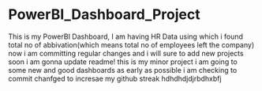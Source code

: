 # PowerBI_Dashboard_Project
This is my PowerBI Dashboard, I am having HR Data using which i found total no of abbivation(which means total no of employees left the company)
now i am committing regular changes and i will sure to add new projects soon
i am gonna update readme!
this is my minor project
i am going to some new and good dashboards as early as possible
i am checking to commit chanfged to incresae my github streak
hdhdhdjdjrbdhxbfj
